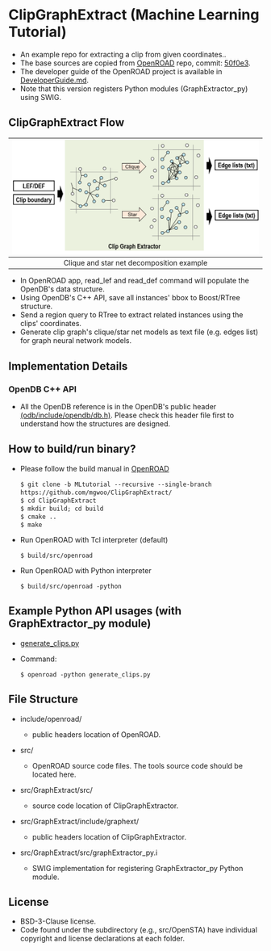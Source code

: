# ClipGraphExtract (Machine Learning Tutorial)
- An example repo for extracting a clip from given coordinates..
- The base sources are copied from [OpenROAD](https://github.com/The-OpenROAD-Project/OpenROAD) repo, commit: [50f0e3](https://github.com/The-OpenROAD-Project/OpenROAD/commit/50f0e32411c12d71438481b8b353a03b45537baa). 
- The developer guide of the OpenROAD project is available in [DeveloperGuide.md](https://github.com/mgwoo/ClipGraphExtract/blob/MLtutorial/docs/contrib/DeveloperGuide.md).
- Note that this version registers Python modules (GraphExtractor_py) using SWIG.

## ClipGraphExtract Flow
| <img src="/docs/misc/clique-star-v2.png" width=600px> |
|:--:|
| Clique and star net decomposition example |
- In OpenROAD app, read_lef and read_def command will populate the OpenDB's data structure.
- Using OpenDB's C++ API, save all instances' bbox to Boost/RTree structure. 
- Send a region query to RTree to extract related instances using the clips' coordinates.
- Generate clip graph's clique/star net models as text file (e.g. edges list) for graph neural network models.


## Implementation Details
### OpenDB C++ API
- All the OpenDB reference is in the OpenDB's public header [(odb/include/opendb/db.h)](https://github.com/The-OpenROAD-Project/OpenDB/blob/ebbf56ee8ddb08f9a8da5febafe37691731f2932/include/opendb/db.h). Please check this header file first to understand how the structures are designed.

## How to build/run binary?
- Please follow the build manual in [OpenROAD](https://github.com/The-OpenROAD-Project/OpenROAD)

      $ git clone -b MLtutorial --recursive --single-branch https://github.com/mgwoo/ClipGraphExtract/  
      $ cd ClipGraphExtract
      $ mkdir build; cd build
      $ cmake ..
      $ make
      
- Run OpenROAD with Tcl interpreter (default)

      $ build/src/openroad
      
- Run OpenROAD with Python interpreter 
      
      $ build/src/openroad -python
      
## Example Python API usages (with GraphExtractor_py module)
- [generate_clips.py](https://gist.github.com/mgwoo/5612863f1cde8346ffbed488d1a706bf)
- Command:
                
      $ openroad -python generate_clips.py

## File Structure
-  include/openroad/  
    - public headers location of OpenROAD.

- src/ 
    - OpenROAD source code files. The tools source code should be located here. 
  
- src/GraphExtract/src/  
    - source code location of ClipGraphExtractor.
  
- src/GraphExtract/include/graphext/  
    - public headers location of ClipGraphExtractor.

- src/GraphExtract/src/graphExtractor_py.i
    - SWIG implementation for registering GraphExtractor_py Python module.
  
      
## License
- BSD-3-Clause license. 
- Code found under the subdirectory (e.g., src/OpenSTA) have individual copyright and license declarations at each folder.
